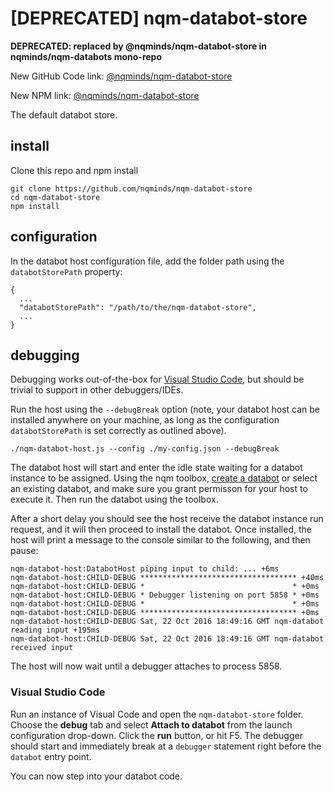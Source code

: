 # [DEPRECATED] nqm-databot-store

**DEPRECATED: replaced by @nqminds/nqm-databot-store in nqminds/nqm-databots mono-repo**

New GitHub Code link: [@nqminds/nqm-databot-store](https://github.com/nqminds/nqm-databots/tree/master/packages/nqm-databot-store)

New NPM link: [@nqminds/nqm-databot-store](https://www.npmjs.com/package/@nqminds/nqm-databot-store)

The default databot store.

## install
Clone this repo and npm install
```
git clone https://github.com/nqminds/nqm-databot-store
cd nqm-databot-store
npm install
```

## configuration
In the databot host configuration file, add the folder path using the `databotStorePath` property:
```
{
  ...
  "databotStorePath": "/path/to/the/nqm-databot-store",
  ...
}
``` 

## debugging
Debugging works out-of-the-box for [Visual Studio Code](http://code.visualstudio.com), but should be trivial to support in other
debuggers/IDEs.

Run the host using the `--debugBreak` option (note, your databot host can be installed anywhere on your machine, as long as
the configuration `databotStorePath` is set correctly as outlined above). 

```
./nqm-databot-host.js --config ./my-config.json --debugBreak
```  

The databot host will start and enter the idle state waiting for a databot instance to be assigned. Using the nqm toolbox,
[create a databot](https://github.com/nqminds/nqm-databot-minimal) or select an existing databot, 
and make sure you grant permisson for your host to execute it. Then run the databot using the toolbox. 

After a short delay you should see the host receive the databot instance run request, and it will then proceed to install the databot.
Once installed, the host will print a message to the console similar to the following, and then pause:

```
nqm-databot-host:DatabotHost piping input to child: ... +6ms
nqm-databot-host:CHILD-DEBUG *********************************** +40ms
nqm-databot-host:CHILD-DEBUG *                                 * +0ms
nqm-databot-host:CHILD-DEBUG * Debugger listening on port 5858 * +0ms
nqm-databot-host:CHILD-DEBUG *                                 * +0ms
nqm-databot-host:CHILD-DEBUG *********************************** +0ms
nqm-databot-host:CHILD-DEBUG Sat, 22 Oct 2016 18:49:16 GMT nqm-databot reading input +195ms
nqm-databot-host:CHILD-DEBUG Sat, 22 Oct 2016 18:49:16 GMT nqm-databot received input 
```  

The host will now wait until a debugger attaches to process 5858.

### Visual Studio Code
Run an instance of Visual Code and open the `nqm-databot-store` folder. Choose the **debug** tab and select **Attach to databot**
from the launch configuration drop-down. Click the **run** button, or hit F5. The debugger should start and immediately
break at a `debugger` statement right before the `databot` entry point. 

You can now step into your databot code. 

